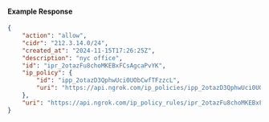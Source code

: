<!-- Code generated for API Clients. DO NOT EDIT. -->

#### Example Response

```json
{
	"action": "allow",
	"cidr": "212.3.14.0/24",
	"created_at": "2024-11-15T17:26:25Z",
	"description": "nyc office",
	"id": "ipr_2otazFu8choMKEBxFCsAgcaPvYK",
	"ip_policy": {
		"id": "ipp_2otazD3QphwUci0UObCwfTFzzcL",
		"uri": "https://api.ngrok.com/ip_policies/ipp_2otazD3QphwUci0UObCwfTFzzcL"
	},
	"uri": "https://api.ngrok.com/ip_policy_rules/ipr_2otazFu8choMKEBxFCsAgcaPvYK"
}
```
